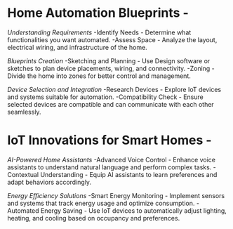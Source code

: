 # Home Automation Blueprints - 
*Understanding Requirements* 
-Identify Needs - Determine what functionalities you want automated.
-Assess Space - Analyze the layout, electrical wiring, and infrastructure of the home.

*Blueprints Creation*
-Sketching and Planning - Use Design software or sketches to plan device placements, wiring, and connectivity.
-Zoning - Divide the home into zones for better control and management.

*Device Selection and Integration*
-Research Devices - Explore IoT devices and systems suitable for automation.
-Compatibility Check - Ensure selected devices are compatible and can communicate with each other seamlessly.

# IoT Innovations for Smart Homes - 
*AI-Powered Home Assistants*
-Advanced Voice Control - Enhance voice assistants to understand natural language and perform complex tasks.
-Contextual Understanding - Equip AI assistants to learn preferences and adapt behaviors accordingly.

*Energy Efficiency Solutions*
-Smart Energy Monitoring - Implement sensors and systems that track energy usage and optimize consumption.
-Automated Energy Saving - Use IoT devices to automatically adjust lighting, heating, and cooling based on occupancy and preferences.
